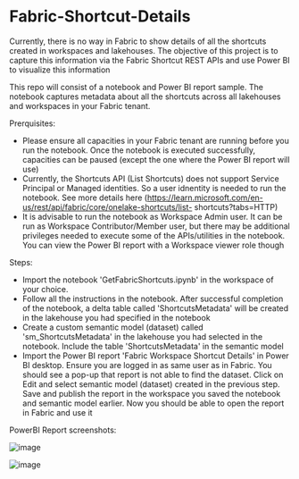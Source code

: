 # Fabric-Shortcut-Details

Currently, there is no way in Fabric to show details of all the shortcuts created in workspaces and lakehouses. The objective of this project is to capture this information via the Fabric Shortcut REST APIs and use Power BI to visualize this information

This repo will consist of a notebook and Power BI report sample. The notebook captures metadata about all the shortcuts across all lakehouses and workspaces in your Fabric tenant. 

Prerquisites:
- Please ensure all capacities in your Fabric tenant are running before you run the notebook. Once the notebook is executed successfully, capacities can be paused (except the one where the Power BI report will use)
- Currently, the Shortcuts API (List Shortcuts) does not support Service Principal or Managed identities. So a user idnentity is needed to run the notebook. See more details here (https://learn.microsoft.com/en-us/rest/api/fabric/core/onelake-shortcuts/list- 
  shortcuts?tabs=HTTP)
- It is advisable to run the notebook as Workspace Admin user. It can be run as Workspace Contributor/Member user, but there may be additional privileges needed to execute some of the APIs/utilities in the notebook. You can view the Power BI report with a 
  Workspace viewer role though


Steps:

- Import the notebook 'GetFabricShortcuts.ipynb' in the workspace of your choice.
- Follow all the instructions in the notebook. After successful completion of the notebook, a delta table called 'ShortcutsMetadata' will be created in the lakehouse you had specified in the notebook
- Create a custom semantic model (dataset) called 'sm_ShortcutsMetadata' in the lakehouse you had selected in the notebook. Include the table 'ShortcutsMetadata' in the semantic model
- Import the Power BI report 'Fabric Workspace Shortcut Details' in Power BI desktop. Ensure you are logged in as same user as in Fabric. You should see a pop-up that report is not able to find the dataset. Click on Edit and select semantic model (dataset) created 
  in the previous step. Save and publish the report in the workspace you saved the notebook and semantic model earlier. Now you should be able to open the report in Fabric and use it

PowerBI Report screenshots:

![image](https://github.com/user-attachments/assets/b77d7f89-1ecb-42ee-90b1-89443e4282f1)

![image](https://github.com/user-attachments/assets/0f761ad5-56df-4d5a-916d-f32b08a7b00c)

